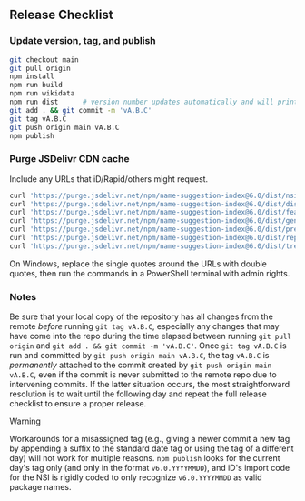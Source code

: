 ## Release Checklist

### Update version, tag, and publish

```bash
git checkout main
git pull origin
npm install
npm run build
npm run wikidata
npm run dist      # version number updates automatically and will print to console
git add . && git commit -m 'vA.B.C'
git tag vA.B.C
git push origin main vA.B.C
npm publish
```

### Purge JSDelivr CDN cache
Include any URLs that iD/Rapid/others might request.

```bash
curl 'https://purge.jsdelivr.net/npm/name-suggestion-index@6.0/dist/nsi.min.json'
curl 'https://purge.jsdelivr.net/npm/name-suggestion-index@6.0/dist/dissolved.min.json'
curl 'https://purge.jsdelivr.net/npm/name-suggestion-index@6.0/dist/featureCollection.min.json'
curl 'https://purge.jsdelivr.net/npm/name-suggestion-index@6.0/dist/genericWords.min.json'
curl 'https://purge.jsdelivr.net/npm/name-suggestion-index@6.0/dist/presets/nsi-id-presets.min.json'
curl 'https://purge.jsdelivr.net/npm/name-suggestion-index@6.0/dist/replacements.min.json'
curl 'https://purge.jsdelivr.net/npm/name-suggestion-index@6.0/dist/trees.min.json'
```

On Windows, replace the single quotes around the URLs with double quotes, then run the commands in a PowerShell terminal with admin rights.

### Notes
Be sure that your local copy of the repository has all changes from the remote _before_ running `git tag vA.B.C`, especially any changes that may have come into the repo during the time elapsed between running `git pull origin` and `git add . && git commit -m 'vA.B.C'`. Once `git tag vA.B.C` is run and committed by `git push origin main vA.B.C`, the tag `vA.B.C` is _permanently_ attached to the commit created by `git push origin main vA.B.C`, even if the commit is never submitted to the remote repo due to intervening commits. If the latter situation occurs, the most straightforward resolution is to wait until the following day and repeat the full release checklist to ensure a proper release.

> [!WARNING]  
> Workarounds for a misassigned tag (e.g., giving a newer commit a new tag by appending a suffix to the standard date tag or using the tag of a different day) will not work for multiple reasons. `npm publish` looks for the current day's tag only (and only in the format `v6.0.YYYYMMDD`), and iD's import code for the NSI is rigidly coded to only recognize `v6.0.YYYYMMDD` as valid package names.
